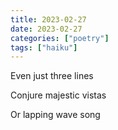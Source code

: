 ```yaml
---
title: 2023-02-27
date: 2023-02-27
categories: ["poetry"]
tags: ["haiku"]
---
```

Even just three lines

Conjure majestic vistas

Or lapping wave song